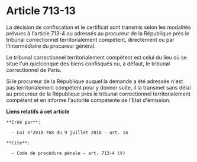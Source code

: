 # Article 713-13

La décision de confiscation et le certificat sont transmis selon les modalités prévues à l'article 713-4 ou adressés au
procureur de la République près le tribunal correctionnel territorialement compétent, directement ou par l'intermédiaire du
procureur général. 

Le tribunal correctionnel territorialement compétent est celui du lieu où se situe l'un quelconque des biens confisqués ou, à
défaut, le tribunal correctionnel de Paris. 

Si le procureur de la République auquel la demande a été adressée n'est pas territorialement compétent pour y donner suite,
il la transmet sans délai au procureur de la République près le tribunal correctionnel territorialement compétent et en
informe l'autorité compétente de l'Etat d'émission.

**Liens relatifs à cet article**

	**Créé par**:

	  - Loi n°2010-768 du 9 juillet 2010 - art. 14

	**Cite**:

	  - Code de procédure pénale - art. 713-4 (V)
